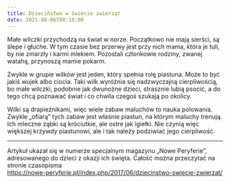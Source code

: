 ```yaml
---
title: Dzieciństwo w świecie zwierząt
date: 2021-08-06T00:10:00
---
```

Małe wilczki przychodzą na świat w norze. Początkowo nie mają sierści, są ślepe i głuche. W tym czasie bez przerwy jest przy nich mama, która je tuli, by nie zmarzły i karmi mlekiem. Pozostali członkowie rodziny, zwanej watahą, przynoszą mamie pokarm.

Zwykle w grupie wilków jest jeden, który spełnia rolę piastuna. Może to być jakiś wujek albo ciocia. Taki wilk wyróżnia się nadzwyczajną cierpliwością, bo małe wilczki, podobnie jak dwunożne dzieci, strasznie lubią psocić, a do tego chcą poznawać świat i co chwila czegoś szukają po okolicy.

Wilki są drapieżnikami, więc wiele zabaw maluchów to nauka polowania. Zwykle „ofiarą” tych zabaw jest właśnie piastun, na którym maluchy trenują. Ich mleczne ząbki są króciutkie, ale ostre jak igiełki. Nie czynią więc większej krzywdy piastunowi, ale i tak należy podziwiać jego cierpliwość.

***

Artykuł ukazał się w numerze specjalnym magazynu „Nowe Peryferie”, adresowanego do dzieci z okazji ich święta. Całość można przeczytać na stronie czasopisma  
<https://nowe-peryferie.pl/index.php/2017/06/dziecinstwo-swiecie-zwierzat/>